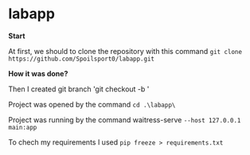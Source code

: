 # labapp

**Start**

At first, we should to clone the repository with this command `git clone https://github.com/Spoilsport0/labapp.git`

**How it was done?**

Then I created git branch 'git checkout -b <task>'

Project was opened by the command `cd .\labapp\`

Project was running by the command waitress-serve `--host 127.0.0.1 main:app`

To chech my requirements I used `pip freeze > requirements.txt`
